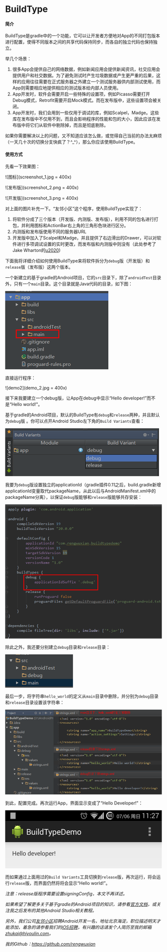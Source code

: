 # BuildType

#### 简介

BuildType是gradle中的一个功能，它可以让开发者方便地对App的不同打包版本进行配置，使得不同版本之间的共享代码保持同步，而各自的独立代码也保持独立。

举几个场景：

1. 很多App会提供自己的网络数据，例如新闻应用会提供新闻资讯，社交应用会提供用户和社交数据。为了避免测试时产生垃圾数据或产生更严重的后果，这样的应用往往需要在正式服务器之外建立一个测试服务器供内部测试使用，而App则需要相应地提供相应的测试版本给内部人员使用。
2. App开发时，软件会需要开启一些特殊的设置项，例如Picasso需要打开Debug模式，Retrofit需要开启Mock模式。而在发布版中，这些设置项会被关闭。
3. App开发时，我们会用到一些仅用于调试的库，例如Scalpel，Madge。这些库在发布版中不仅用不到，而且会影响程序的性能和包的大小，因此应该在发布版中将它们从软件中剔除掉，而且是彻底剔除。

如果你需要解决以上的问题，又不知道应该怎么做，或觉得自己当前的办法太麻烦（一天几十次的切换分支快疯了？^_^），那么你应该使用BuildType。

#### 使用方式

先看一下效果图：

![图标](screenshot_1.jpg = 400x)

![发布版](screenshot_2.png = 400x)

![开发版](screenshot_3.png = 400x)

对上面的图片补充一下。“友邻小区”这个程序，使用BuildType实现了：

1. 将软件分成了三个版本（开发版、内测版、发布版），利用不同的包名进行打包，并利用图标和ActionBar右上角的三角形色块进行区分。
2. 内测版和发布版使用不同的服务器URL
3. 开发版中加入了Scalpel和Madge，并且提供了右边滑出的Drawer，可以对软件进行多项调试设置的实时更改，而发布版和内测版中则没有（此处参考了Jake Wharton的[u2020](https://github.com/JakeWharton/u2020))

下面我将详细介绍如何使用BuildType来将软件拆分为`debug`版（开发版）和`release`版（发布版）这两个版本。

一个新建立的基于gradle的Android项目，它的`src`目录下，除了`androidTest`目录外，只有一个`main`目录。这个目录就是Java代码的目录，如下图：

![demo1](demo_1.png)

直接运行程序：

![demo2](demo_2.jpg = 400x)

接下来我要建立一个debug版，让App在debug中显示“Hello developer!”而不是“Hello world!"。

基于gradle的Android项目，默认的BuildType有`debug`和`release`两种，并且默认为`debug`版
。你可以点开Android Studio左下角的`Build Variants`查看：

![demo3](demo_3.png)

我要为`debug`版设置独立的applicationId（gradle插件0.11之后，build.gradle新增applicationId变量取代packageName，从此以后与AndroidManifest.xml中的packageName分离），以保证`debug`版能够和`release`版能够共存安装：

![demo4](demo_4.png)

除此之外，我还要分别建立`debug`目录和`release`目录：

![demo5](demo_5.png)

最后一步，将字符串`hello_world`的定义从`main`目录中删除，并分别为`debug`目录和`release`目录设置该字符串：

![demo6](demo_6.png)

到此，配置完成。再次运行App，界面显示变成了“Hello Developer!"：

![demo7](demo_7.jpg)

而如果通过上面用过的`Build Variants`工具切换到`release`版，再次运行，将会运行`release`版，而界面仍然将将会显示“Hello world!”。

_注意：release版程序需要设置signingConfig，本文不再详述。_

_如果希望了解更多关于基于gradle的Android项目的知识，请参看[官方文档](http://tools.android.com/tech-docs/new-build-system/user-guide)，或关注我之后发布的其他Android Studio相关教程。_

_另外，我们公司[友邻小区](hiyoulin.com)招聘Android开发一名，地址北京海淀，职位描述明天才能添加，着急的请参看我们的[iOS招聘](http://www.lagou.com/jobs/77945.html)，有兴趣的话请发个人简历至我的邮箱 zhukai@hiyoulin.com。_

_我的Github：https://github.com/rengwuxian_
